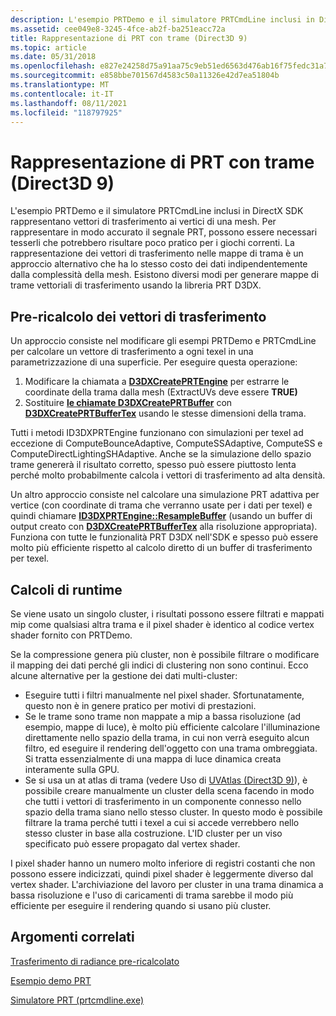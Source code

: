 ```yaml
---
description: L'esempio PRTDemo e il simulatore PRTCmdLine inclusi in DirectX SDK rappresentano vettori di trasferimento ai vertici di una mesh.
ms.assetid: cee049e8-3245-4fce-ab2f-ba251eacc72a
title: Rappresentazione di PRT con trame (Direct3D 9)
ms.topic: article
ms.date: 05/31/2018
ms.openlocfilehash: e827e24258d75a91aa75c9eb51ed6563d476ab16f75fedc31a7071bca28a4a78
ms.sourcegitcommit: e858bbe701567d4583c50a11326e42d7ea51804b
ms.translationtype: MT
ms.contentlocale: it-IT
ms.lasthandoff: 08/11/2021
ms.locfileid: "118797925"
---
```

# <a name="representing-prt-with-textures-direct3d-9"></a>Rappresentazione di PRT con trame (Direct3D 9)

L'esempio PRTDemo e il simulatore PRTCmdLine inclusi in DirectX SDK rappresentano vettori di trasferimento ai vertici di una mesh. Per rappresentare in modo accurato il segnale PRT, possono essere necessari tesserli che potrebbero risultare poco pratico per i giochi correnti. La rappresentazione dei vettori di trasferimento nelle mappe di trama è un approccio alternativo che ha lo stesso costo dei dati indipendentemente dalla complessità della mesh. Esistono diversi modi per generare mappe di trame vettoriali di trasferimento usando la libreria PRT D3DX.

## <a name="precomputing-transfer-vectors"></a>Pre-ricalcolo dei vettori di trasferimento

Un approccio consiste nel modificare gli esempi PRTDemo e PRTCmdLine per calcolare un vettore di trasferimento a ogni texel in una parametrizzazione di una superficie. Per eseguire questa operazione:

1.  Modificare la chiamata a [**D3DXCreatePRTEngine**](d3dxcreateprtengine.md) per estrarre le coordinate della trama dalla mesh (ExtractUVs deve essere **TRUE)**
2.  Sostituire [**le chiamate D3DXCreatePRTBuffer**](d3dxcreateprtbuffer.md) con [**D3DXCreatePRTBufferTex**](d3dxcreateprtbuffertex.md) usando le stesse dimensioni della trama.

Tutti i metodi ID3DXPRTEngine funzionano con simulazioni per texel ad eccezione di ComputeBounceAdaptive, ComputeSSAdaptive, ComputeSS e ComputeDirectLightingSHAdaptive. Anche se la simulazione dello spazio trame genererà il risultato corretto, spesso può essere piuttosto lenta perché molto probabilmente calcola i vettori di trasferimento ad alta densità.

Un altro approccio consiste nel calcolare una simulazione PRT adattiva per vertice (con coordinate di trama che verranno usate per i dati per texel) e quindi chiamare [**ID3DXPRTEngine::ResampleBuffer**](id3dxprtengine--resamplebuffer.md) (usando un buffer di output creato con [**D3DXCreatePRTBufferTex**](d3dxcreateprtbuffertex.md) alla risoluzione appropriata). Funziona con tutte le funzionalità PRT D3DX nell'SDK e spesso può essere molto più efficiente rispetto al calcolo diretto di un buffer di trasferimento per texel.

## <a name="runtime-calculations"></a>Calcoli di runtime

Se viene usato un singolo cluster, i risultati possono essere filtrati e mappati mip come qualsiasi altra trama e il pixel shader è identico al codice vertex shader fornito con PRTDemo.

Se la compressione genera più cluster, non è possibile filtrare o modificare il mapping dei dati perché gli indici di clustering non sono continui. Ecco alcune alternative per la gestione dei dati multi-cluster:

-   Eseguire tutti i filtri manualmente nel pixel shader. Sfortunatamente, questo non è in genere pratico per motivi di prestazioni.
-   Se le trame sono trame non mappate a mip a bassa risoluzione (ad esempio, mappe di luce), è molto più efficiente calcolare l'illuminazione direttamente nello spazio della trama, in cui non verrà eseguito alcun filtro, ed eseguire il rendering dell'oggetto con una trama ombreggiata. Si tratta essenzialmente di una mappa di luce dinamica creata interamente sulla GPU.
-   Se si usa un at atlas di trama (vedere Uso di [UVAtlas (Direct3D 9)](using-uvatlas.md)), è possibile creare manualmente un cluster della scena facendo in modo che tutti i vettori di trasferimento in un componente connesso nello spazio della trama siano nello stesso cluster. In questo modo è possibile filtrare la trama perché tutti i texel a cui si accede verrebbero nello stesso cluster in base alla costruzione. L'ID cluster per un viso specificato può essere propagato dal vertex shader.

I pixel shader hanno un numero molto inferiore di registri costanti che non possono essere indicizzati, quindi pixel shader è leggermente diverso dal vertex shader. L'archiviazione del lavoro per cluster in una trama dinamica a bassa risoluzione e l'uso di caricamenti di trama sarebbe il modo più efficiente per eseguire il rendering quando si usano più cluster.

## <a name="related-topics"></a>Argomenti correlati

<dl> <dt>

[Trasferimento di radiance pre-ricalcolato](precomputed-radiance-transfer.md)
</dt> <dt>

[Esempio demo PRT](https://msdn.microsoft.com/library/Ee418763(v=VS.85).aspx)
</dt> <dt>

[Simulatore PRT (prtcmdline.exe)](https://msdn.microsoft.com/library/Ee418766(v=VS.85).aspx)
</dt> </dl>

 

 



